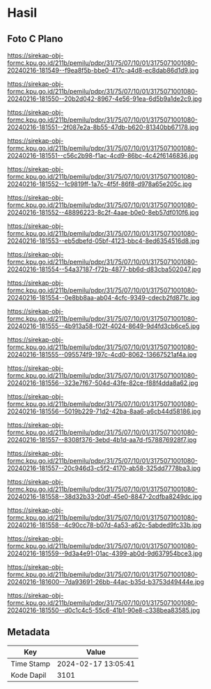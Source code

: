 # Hasil

## Foto C Plano

https://sirekap-obj-formc.kpu.go.id/211b/pemilu/pdpr/31/75/07/10/01/3175071001080-20240216-181549--f9ea8f5b-bbe0-417c-a4d8-ec8dab86d1d9.jpg

https://sirekap-obj-formc.kpu.go.id/211b/pemilu/pdpr/31/75/07/10/01/3175071001080-20240216-181550--20b2d042-8967-4e56-91ea-6d5b9a1de2c9.jpg

https://sirekap-obj-formc.kpu.go.id/211b/pemilu/pdpr/31/75/07/10/01/3175071001080-20240216-181551--2f087e2a-8b55-47db-b620-81340bb67178.jpg

https://sirekap-obj-formc.kpu.go.id/211b/pemilu/pdpr/31/75/07/10/01/3175071001080-20240216-181551--c56c2b98-f1ac-4cd9-86bc-4c42f6146836.jpg

https://sirekap-obj-formc.kpu.go.id/211b/pemilu/pdpr/31/75/07/10/01/3175071001080-20240216-181552--1c9819ff-1a7c-4f5f-86f8-d978a65e205c.jpg

https://sirekap-obj-formc.kpu.go.id/211b/pemilu/pdpr/31/75/07/10/01/3175071001080-20240216-181552--48896223-8c2f-4aae-b0e0-8eb57df010f6.jpg

https://sirekap-obj-formc.kpu.go.id/211b/pemilu/pdpr/31/75/07/10/01/3175071001080-20240216-181553--eb5dbefd-05bf-4123-bbc4-8ed6354516d8.jpg

https://sirekap-obj-formc.kpu.go.id/211b/pemilu/pdpr/31/75/07/10/01/3175071001080-20240216-181554--54a37187-f72b-4877-bb6d-d83cba502047.jpg

https://sirekap-obj-formc.kpu.go.id/211b/pemilu/pdpr/31/75/07/10/01/3175071001080-20240216-181554--0e8bb8aa-ab04-4cfc-9349-cdecb2fd871c.jpg

https://sirekap-obj-formc.kpu.go.id/211b/pemilu/pdpr/31/75/07/10/01/3175071001080-20240216-181555--4b913a58-f02f-4024-8649-9d4fd3cb6ce5.jpg

https://sirekap-obj-formc.kpu.go.id/211b/pemilu/pdpr/31/75/07/10/01/3175071001080-20240216-181555--095574f9-197c-4cd0-8062-13667521af4a.jpg

https://sirekap-obj-formc.kpu.go.id/211b/pemilu/pdpr/31/75/07/10/01/3175071001080-20240216-181556--323e7f67-504d-43fe-82ce-f88f4dda8a62.jpg

https://sirekap-obj-formc.kpu.go.id/211b/pemilu/pdpr/31/75/07/10/01/3175071001080-20240216-181556--5019b229-71d2-42ba-8aa6-a6cb44d58186.jpg

https://sirekap-obj-formc.kpu.go.id/211b/pemilu/pdpr/31/75/07/10/01/3175071001080-20240216-181557--8308f376-3ebd-4b1d-aa7d-f578876928f7.jpg

https://sirekap-obj-formc.kpu.go.id/211b/pemilu/pdpr/31/75/07/10/01/3175071001080-20240216-181557--20c946d3-c5f2-4170-ab58-325dd7778ba3.jpg

https://sirekap-obj-formc.kpu.go.id/211b/pemilu/pdpr/31/75/07/10/01/3175071001080-20240216-181558--38d32b33-20df-45e0-8847-2cdfba8249dc.jpg

https://sirekap-obj-formc.kpu.go.id/211b/pemilu/pdpr/31/75/07/10/01/3175071001080-20240216-181558--4c90cc78-b07d-4a53-a62c-5abded9fc33b.jpg

https://sirekap-obj-formc.kpu.go.id/211b/pemilu/pdpr/31/75/07/10/01/3175071001080-20240216-181559--9d3a4e91-01ac-4399-ab0d-9d637954bce3.jpg

https://sirekap-obj-formc.kpu.go.id/211b/pemilu/pdpr/31/75/07/10/01/3175071001080-20240216-181600--7da93691-26bb-44ac-b35d-b3753d49444e.jpg

https://sirekap-obj-formc.kpu.go.id/211b/pemilu/pdpr/31/75/07/10/01/3175071001080-20240216-181550--d0c1c4c5-55c6-41b1-90e8-c338bea83585.jpg


## Metadata

| Key        | Value               |
| ---------- | ------------------- |
| Time Stamp | 2024-02-17 13:05:41 |
| Kode Dapil | 3101                |



